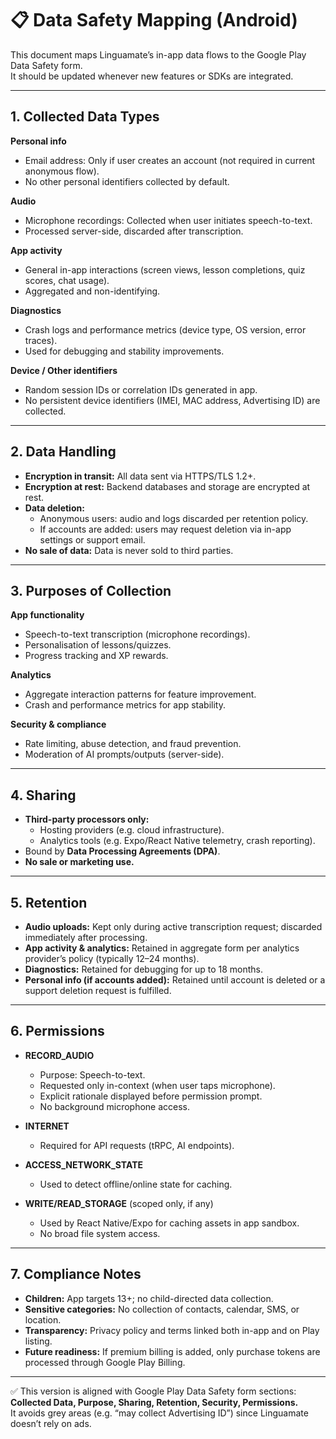 # 📋 Data Safety Mapping (Android)

This document maps Linguamate’s in-app data flows to the Google Play Data Safety form.  
It should be updated whenever new features or SDKs are integrated.

---

## 1. Collected Data Types

**Personal info**  
- Email address: Only if user creates an account (not required in current anonymous flow).  
- No other personal identifiers collected by default.  

**Audio**  
- Microphone recordings: Collected when user initiates speech-to-text.  
- Processed server-side, discarded after transcription.  

**App activity**  
- General in-app interactions (screen views, lesson completions, quiz scores, chat usage).  
- Aggregated and non-identifying.  

**Diagnostics**  
- Crash logs and performance metrics (device type, OS version, error traces).  
- Used for debugging and stability improvements.  

**Device / Other identifiers**  
- Random session IDs or correlation IDs generated in app.  
- No persistent device identifiers (IMEI, MAC address, Advertising ID) are collected.  

---

## 2. Data Handling

- **Encryption in transit:** All data sent via HTTPS/TLS 1.2+.  
- **Encryption at rest:** Backend databases and storage are encrypted at rest.  
- **Data deletion:**  
  - Anonymous users: audio and logs discarded per retention policy.  
  - If accounts are added: users may request deletion via in-app settings or support email.  
- **No sale of data:** Data is never sold to third parties.  

---

## 3. Purposes of Collection

**App functionality**  
- Speech-to-text transcription (microphone recordings).  
- Personalisation of lessons/quizzes.  
- Progress tracking and XP rewards.  

**Analytics**  
- Aggregate interaction patterns for feature improvement.  
- Crash and performance metrics for app stability.  

**Security & compliance**  
- Rate limiting, abuse detection, and fraud prevention.  
- Moderation of AI prompts/outputs (server-side).  

---

## 4. Sharing

- **Third-party processors only:**  
  - Hosting providers (e.g. cloud infrastructure).  
  - Analytics tools (e.g. Expo/React Native telemetry, crash reporting).  
- Bound by **Data Processing Agreements (DPA)**.  
- **No sale or marketing use.**  

---

## 5. Retention

- **Audio uploads:** Kept only during active transcription request; discarded immediately after processing.  
- **App activity & analytics:** Retained in aggregate form per analytics provider’s policy (typically 12–24 months).  
- **Diagnostics:** Retained for debugging for up to 18 months.  
- **Personal info (if accounts added):** Retained until account is deleted or a support deletion request is fulfilled.  

---

## 6. Permissions

- **RECORD_AUDIO**  
  - Purpose: Speech-to-text.  
  - Requested only in-context (when user taps microphone).  
  - Explicit rationale displayed before permission prompt.  
  - No background microphone access.  

- **INTERNET**  
  - Required for API requests (tRPC, AI endpoints).  

- **ACCESS_NETWORK_STATE**  
  - Used to detect offline/online state for caching.  

- **WRITE/READ_STORAGE** (scoped only, if any)  
  - Used by React Native/Expo for caching assets in app sandbox.  
  - No broad file system access.  

---

## 7. Compliance Notes

- **Children:** App targets 13+; no child-directed data collection.  
- **Sensitive categories:** No collection of contacts, calendar, SMS, or location.  
- **Transparency:** Privacy policy and terms linked both in-app and on Play listing.  
- **Future readiness:** If premium billing is added, only purchase tokens are processed through Google Play Billing.  

---

✅ This version is aligned with Google Play Data Safety form sections: **Collected Data, Purpose, Sharing, Retention, Security, Permissions.**  
It avoids grey areas (e.g. “may collect Advertising ID”) since Linguamate doesn’t rely on ads.